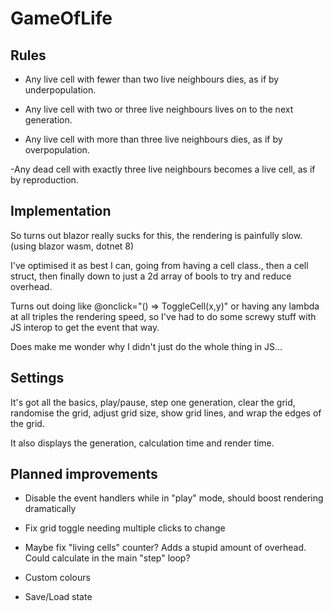 # GameOfLife

## Rules

- Any live cell with fewer than two live neighbours dies, as if by underpopulation.

- Any live cell with two or three live neighbours lives on to the next generation.

- Any live cell with more than three live neighbours dies, as if by overpopulation.

-Any dead cell with exactly three live neighbours becomes a live cell, as if by reproduction.

## Implementation

So turns out blazor really sucks for this, the rendering is painfully slow. (using blazor wasm, dotnet 8)

I've optimised it as best I can, going from having a cell class., then a cell struct, then finally down to just a 2d array of bools to try and reduce overhead.

Turns out doing like @onclick="() => ToggleCell(x,y)" or having any lambda at all triples the rendering speed, so I've had to do some screwy stuff with JS interop to get the event that way.

Does make me wonder why I didn't just do the whole thing in JS...

## Settings

It's got all the basics, play/pause, step one generation, clear the grid, randomise the grid, adjust grid size, show grid lines, and wrap the edges of the grid.

It also displays the generation, calculation time and render time.

## Planned improvements

- Disable the event handlers while in "play" mode, should boost rendering dramatically

- Fix grid toggle needing multiple clicks to change

- Maybe fix "living cells" counter? Adds a stupid amount of overhead. Could calculate in the main "step" loop?

- Custom colours

- Save/Load state
  